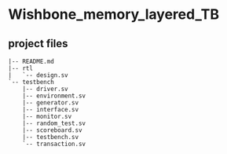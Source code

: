 # Wishbone_memory_layered_TB
## project files 
```
|-- README.md
|-- rtl
|   `-- design.sv
`-- testbench
    |-- driver.sv
    |-- environment.sv
    |-- generator.sv
    |-- interface.sv
    |-- monitor.sv
    |-- random_test.sv
    |-- scoreboard.sv
    |-- testbench.sv
    `-- transaction.sv
```